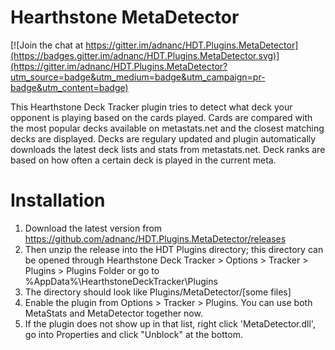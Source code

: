 # Hearthstone MetaDetector

[![Join the chat at https://gitter.im/adnanc/HDT.Plugins.MetaDetector](https://badges.gitter.im/adnanc/HDT.Plugins.MetaDetector.svg)](https://gitter.im/adnanc/HDT.Plugins.MetaDetector?utm_source=badge&utm_medium=badge&utm_campaign=pr-badge&utm_content=badge)

This Hearthstone Deck Tracker plugin tries to detect what deck your opponent is playing based on the cards played. Cards are compared with the most popular decks available on metastats.net and the closest matching decks are displayed. Decks are regulary updated and plugin automatically downloads the latest deck lists and stats from metastats.net. Deck ranks are based on how often a certain deck is played in the current meta.


# Installation

1. Download the latest version from https://github.com/adnanc/HDT.Plugins.MetaDetector/releases
2. Then unzip the release into the HDT Plugins directory; this directory can be opened through Hearthstone Deck Tracker > Options > Tracker > Plugins > Plugins Folder or go to %AppData%\HearthstoneDeckTracker\Plugins
3. The directory should look like Plugins/MetaDetector/[some files]
4. Enable the plugin from Options > Tracker > Plugins. You can use both MetaStats and MetaDetector together now.
5. If the plugin does not show up in that list, right click 'MetaDetector.dll', go into Properties and click "Unblock" at the bottom.
